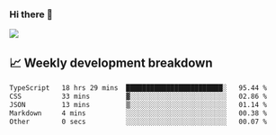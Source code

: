 ### Hi there 👋
<img align="center" src="https://github-readme-stats.vercel.app/api?username=Tumao727&show_icons=true&hide_title=true&theme=dracula" />


## 📈 Weekly development breakdown
<!--START_SECTION:waka-->

```txt
TypeScript   18 hrs 29 mins  ████████████████████████░   95.44 %
CSS          33 mins         ▓░░░░░░░░░░░░░░░░░░░░░░░░   02.86 %
JSON         13 mins         ▒░░░░░░░░░░░░░░░░░░░░░░░░   01.14 %
Markdown     4 mins          ░░░░░░░░░░░░░░░░░░░░░░░░░   00.38 %
Other        0 secs          ░░░░░░░░░░░░░░░░░░░░░░░░░   00.07 %
```

<!--END_SECTION:waka-->
